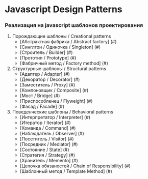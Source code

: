 # Javascript Design Patterns

### Реализация на javascript шаблонов проектирования

1. Порождающие шаблоны / Creational patterns
    + [Абстрактная фабрика / Abstract factory] (#)
    + [Синглтон / Одиночка / Singleton] (#)
    + [Строитель / Builder] (#)
    + [Прототип / Prototype] (#)
    + [Фабричный метод / Factory method] (#)
2. Структурные шаблоны / Structural patterns
    + [Адаптер / Adapter] (#)
    + [Декоратор / Decorator] (#)
    + [Заместитель / Proxy] (#)
    + [Компоновщик / Composite] (#)
    + [Мост / Bridge] (#)
    + [Приспособленец / Flyweight] (#)
    + [Фасад / Facade] (#)
3. Поведенческие шаблоны / Behavioral patterns
    + [Интерпретатор / Interpreter] (#)
    + [Итератор / Iterator] (#)
    + [Команда / Command] (#)
    + [Наблюдатель / Observer] (#)
    + [Посетитель / Visitor] (#)
    + [Посредник / Mediator] (#)
    + [Состояние / State] (#)
    + [Стратегия / Strategy] (#)
    + [Хранитель / Memento] (#)
    + [Цепочка обязаностей / Chain of Responsibility] (#)
    + [Шаблонный метод / Template Method] (#)
